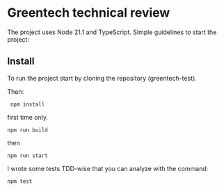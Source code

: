 # Greentech technical review
The project uses Node 21.1 and TypeScript.
Simple guidelines to start the project:

 ## Install 

To run the project start by cloning the repository (greentech-test).

Then:
 

     npm install
     
	
first time only.

    npm run build
    
then

    npm run start

I wrote some tests TDD-wise that you can analyze with the command:
 

    npm test

 

    

 
